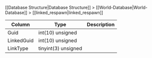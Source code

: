 [[Database Structure|Database Structure]] > [[World-Database|World-Database]] > [[linked_respawn|linked_respawn]]

Column | Type | Description
--- | --- | ---
Guid | int(10) unsigned | 
LinkedGuid | int(10) unsigned | 
LinkType | tinyint(3) unsigned | 
